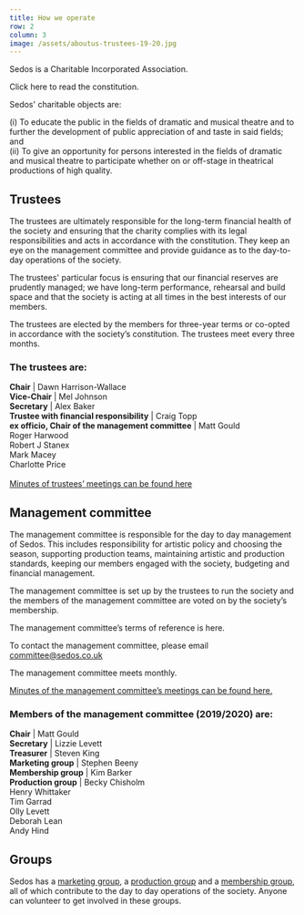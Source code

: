 ```yaml
---
title: How we operate
row: 2
column: 3
image: /assets/aboutus-trustees-19-20.jpg
---
```

Sedos is a Charitable Incorporated Association.

Click here to read the constitution.

Sedos' charitable objects are:

(i) To educate the public in the fields of dramatic and musical theatre and to further the development of public appreciation of and taste in said fields; and\
(ii) To give an opportunity for persons interested in the fields of dramatic and musical theatre to participate whether on or off-stage in theatrical productions of high quality.

## Trustees

The trustees are ultimately responsible for the long-term financial health of the society and ensuring that the charity complies with its legal responsibilities and acts in accordance with the constitution. They keep an eye on the management committee and provide guidance as to the day-to-day operations of the society. 

The trustees' particular focus is ensuring that our financial reserves are prudently managed; we have long-term performance, rehearsal and build space and that the society is acting at all times in the best interests of our members. 

The trustees are elected by the members for three-year terms or co-opted in accordance with the society’s constitution. The trustees meet every three months.

### The trustees are:

**Chair** | Dawn Harrison-Wallace\
**Vice-Chair** | Mel Johnson\
**Secretary** | Alex Baker\
**Trustee with financial responsibility** | Craig Topp\
**ex officio, Chair of the management committee** | Matt Gould\
Roger Harwood\
Robert J Stanex\
Mark Macey\
Charlotte Price\
\
[Minutes of trustees’ meetings can be found here](https://www.dropbox.com/sh/pz59ex3iwl1dvtu/AABG_C87fxRnti2LwMAJe_gga?dl=0)

## Management committee

The management committee is responsible for the day to day management of Sedos. This includes responsibility for artistic policy and choosing the season, supporting production teams, maintaining artistic and production standards, keeping our members engaged with the society, budgeting and financial management.

The management committee is set up by the trustees to run the society and the members of the management committee are voted on by the society’s membership.

The management committee’s terms of reference is here.

To contact the management committee, please email [committee@sedos.co.uk](mailto:committee@sedos.co.uk)

The management committee meets monthly.

[Minutes of the management committee’s meetings can be found here.](https://www.dropbox.com/sh/4k5xzud0xtt4nkv/AABLzsgMFefnoHVIol9sXx74a?dl=0)

### Members of the management committee (2019/2020) are:

**Chair** | Matt Gould \
**Secretary** | Lizzie Levett \
**Treasurer** | Steven King\
**Marketing group** | Stephen Beeny \
**Membership group** | Kim Barker \
**Production group** | Becky Chisholm\
Henry Whittaker\
Tim Garrad\
Olly Levett \
Deborah Lean\
Andy Hind

## Groups

Sedos has a [marketing group](https://sedos.l3v5y.co.uk/groups/marketing), a [production group](https://sedos.l3v5y.co.uk/groups/production) and a [membership group](https://sedos.l3v5y.co.uk/groups/membership), all of which contribute to the day to day operations of the society. Anyone can volunteer to get involved in these groups.